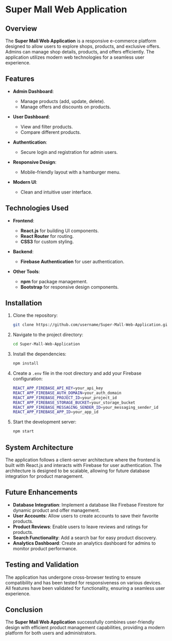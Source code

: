 # Super Mall Web Application

## Overview

The **Super Mall Web Application** is a responsive e-commerce platform designed to allow users to explore shops, products, and exclusive offers. Admins can manage shop details, products, and offers efficiently. The application utilizes modern web technologies for a seamless user experience.

## Features

- **Admin Dashboard**: 
  - Manage products (add, update, delete).
  - Manage offers and discounts on products.
  
- **User Dashboard**: 
  - View and filter products.
  - Compare different products.
  
- **Authentication**: 
  - Secure login and registration for admin users.

- **Responsive Design**: 
  - Mobile-friendly layout with a hamburger menu.
  
- **Modern UI**: 
  - Clean and intuitive user interface.

## Technologies Used

- **Frontend**:
  - **React.js** for building UI components.
  - **React Router** for routing.
  - **CSS3** for custom styling.
  
- **Backend**:
  - **Firebase Authentication** for user authentication.
  
- **Other Tools**:
  - **npm** for package management.
  - **Bootstrap** for responsive design components.

## Installation

1. Clone the repository:

   ```bash
   git clone https://github.com/username/Super-Mall-Web-Application.git
   ```

2. Navigate to the project directory:

   ```bash
   cd Super-Mall-Web-Application
   ```

3. Install the dependencies:

   ```bash
   npm install
   ```

4. Create a `.env` file in the root directory and add your Firebase configuration:

   ```bash
   REACT_APP_FIREBASE_API_KEY=your_api_key
   REACT_APP_FIREBASE_AUTH_DOMAIN=your_auth_domain
   REACT_APP_FIREBASE_PROJECT_ID=your_project_id
   REACT_APP_FIREBASE_STORAGE_BUCKET=your_storage_bucket
   REACT_APP_FIREBASE_MESSAGING_SENDER_ID=your_messaging_sender_id
   REACT_APP_FIREBASE_APP_ID=your_app_id
   ```

5. Start the development server:

   ```bash
   npm start
   ```

## System Architecture

The application follows a client-server architecture where the frontend is built with React.js and interacts with Firebase for user authentication. The architecture is designed to be scalable, allowing for future database integration for product management.

## Future Enhancements

- **Database Integration**: Implement a database like Firebase Firestore for dynamic product and offer management.
- **User Accounts**: Allow users to create accounts to save their favorite products.
- **Product Reviews**: Enable users to leave reviews and ratings for products.
- **Search Functionality**: Add a search bar for easy product discovery.
- **Analytics Dashboard**: Create an analytics dashboard for admins to monitor product performance.

## Testing and Validation

The application has undergone cross-browser testing to ensure compatibility and has been tested for responsiveness on various devices. All features have been validated for functionality, ensuring a seamless user experience.

## Conclusion

The **Super Mall Web Application** successfully combines user-friendly design with efficient product management capabilities, providing a modern platform for both users and administrators.
